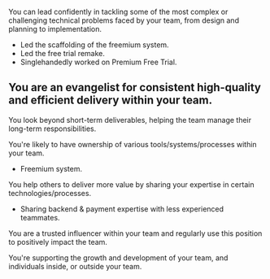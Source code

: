 You can lead confidently in tackling some of the most complex or challenging technical problems faced by your team, from design and planning to implementation.
- Led the scaffolding of the freemium system.
- Led the free trial remake.
- Singlehandedly worked on Premium Free Trial. 

You are an evangelist for consistent high-quality and efficient delivery within your team.
- 

You look beyond short-term deliverables, helping the team manage their long-term responsibilities.

You're likely to have ownership of various tools/systems/processes within your team.
- Freemium system.

You help others to deliver more value by sharing your expertise in certain technologies/processes.
- Sharing backend & payment expertise with less experienced teammates.

You are a trusted influencer within your team and regularly use this position to positively impact the team.

You're supporting the growth and development of your team, and individuals inside, or outside your team.